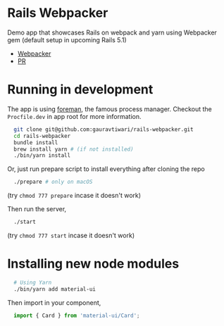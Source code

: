 # Rails Webpacker

Demo app that showcases Rails on webpack and yarn using Webpacker gem (default setup in upcoming Rails 5.1)

* [Webpacker](https://github.com/rails/webpacker)
* [PR](https://github.com/rails/rails/pull/26836)

# Running in development

The app is using [foreman](https://github.com/ddollar/foreman), the famous process manager. Checkout the `Procfile.dev` in app root for more information.

```bash
  git clone git@github.com:gauravtiwari/rails-webpacker.git
  cd rails-webpacker
  bundle install
  brew install yarn # (if not installed)
  ./bin/yarn install
```

Or, just run prepare script to install everything after cloning the repo

```bash
  ./prepare # only on macOS
```

(try `chmod 777 prepare` incase it doesn't work)

Then run the server,

```bash
  ./start
```
(try `chmod 777 start` incase it doesn't work)


# Installing new node modules

```bash
  # Using Yarn
  ./bin/yarn add material-ui
```

Then import in your component,

```js
  import { Card } from 'material-ui/Card';
```
